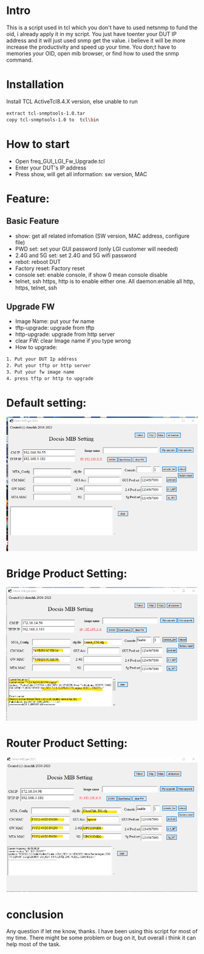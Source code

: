 # Intro
This is a script used in tcl which you don't have to used netsnmp to fund the oid, i already apply it in my script. 
You just have toenter your DUT IP address and it will just used snmp get the value. 
i believe it will be more increase the productivity and speed up your time. 
You don;t have to memories your OID, open mib browser, or find how to used the snmp command. 


# Installation
Install TCL ActiveTcl8.4.X version, else unable to run

```sh
extract tcl-snmptools-1.0.tar
copy tcl-snmptools-1.0 to  tcl\bin
```
# How to start 
- Open freq_GUI_LGI_Fw_Upgrade.tcl
- Enter your DUT's IP address
- Press show, will get all information: sw version, MAC
# Feature: 
## Basic Feature
- show: get all related infomation (SW version, MAC address, configure file)
- PWD set: set your GUI password (only LGI customer will needed)
- 2.4G and 5G set: set 2.4G and 5G wifi password
- rebot: reboot DUT
- Factory reset: Factory reset
- console set: enable console, if show 0 mean console disable
- telnet, ssh https, http is to enable either one. All daemon:enable all http, https, telnet, ssh 
## Upgrade FW
- Image Name: put your fw name
- tftp-upgrade: upgrade from tftp
- http-upgrade: upgrade from http server
- clear FW: clear Image name if you type wrong
- How to upgrade:

```sh
1. Put your DUT Ip address 
2. Put your tftp or http server 
3. Put your fw image name
4. press tftp or http to upgrade
```

# Default setting:
![title](img/default.png)

# Bridge Product Setting:
![title](img/Bridge_product.png)

# Router Product Setting:
![title](img/Router_product.png)

# conclusion
Any question if let me know, thanks. 
I have been using this script for most of my time. There might be some problem or bug on it, but overall i think it can help most of the task. 

